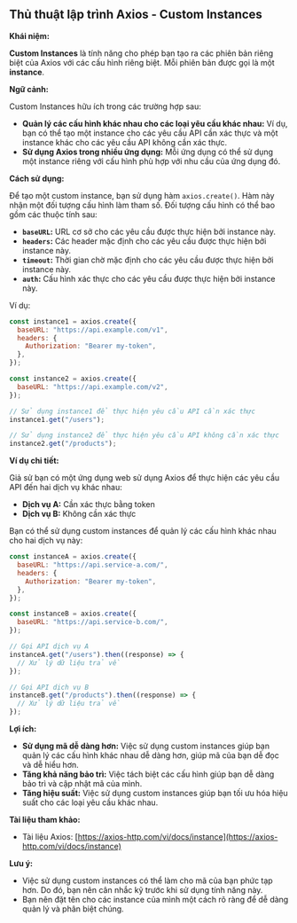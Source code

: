 ## Thủ thuật lập trình Axios - Custom Instances

**Khái niệm:**

**Custom Instances** là tính năng cho phép bạn tạo ra các phiên bản riêng biệt của Axios với các cấu hình riêng biệt. Mỗi phiên bản được gọi là một **instance**.

**Ngữ cảnh:**

Custom Instances hữu ích trong các trường hợp sau:

- **Quản lý các cấu hình khác nhau cho các loại yêu cầu khác nhau:** Ví dụ, bạn có thể tạo một instance cho các yêu cầu API cần xác thực và một instance khác cho các yêu cầu API không cần xác thực.
- **Sử dụng Axios trong nhiều ứng dụng:** Mỗi ứng dụng có thể sử dụng một instance riêng với cấu hình phù hợp với nhu cầu của ứng dụng đó.

**Cách sử dụng:**

Để tạo một custom instance, bạn sử dụng hàm `axios.create()`. Hàm này nhận một đối tượng cấu hình làm tham số. Đối tượng cấu hình có thể bao gồm các thuộc tính sau:

- **`baseURL`:** URL cơ sở cho các yêu cầu được thực hiện bởi instance này.
- **`headers`:** Các header mặc định cho các yêu cầu được thực hiện bởi instance này.
- **`timeout`:** Thời gian chờ mặc định cho các yêu cầu được thực hiện bởi instance này.
- **`auth`:** Cấu hình xác thực cho các yêu cầu được thực hiện bởi instance này.

Ví dụ:

```javascript
const instance1 = axios.create({
  baseURL: "https://api.example.com/v1",
  headers: {
    Authorization: "Bearer my-token",
  },
});

const instance2 = axios.create({
  baseURL: "https://api.example.com/v2",
});

// Sử dụng instance1 để thực hiện yêu cầu API cần xác thực
instance1.get("/users");

// Sử dụng instance2 để thực hiện yêu cầu API không cần xác thực
instance2.get("/products");
```

**Ví dụ chi tiết:**

Giả sử bạn có một ứng dụng web sử dụng Axios để thực hiện các yêu cầu API đến hai dịch vụ khác nhau:

- **Dịch vụ A:** Cần xác thực bằng token
- **Dịch vụ B:** Không cần xác thực

Bạn có thể sử dụng custom instances để quản lý các cấu hình khác nhau cho hai dịch vụ này:

```javascript
const instanceA = axios.create({
  baseURL: "https://api.service-a.com/",
  headers: {
    Authorization: "Bearer my-token",
  },
});

const instanceB = axios.create({
  baseURL: "https://api.service-b.com/",
});

// Gọi API dịch vụ A
instanceA.get("/users").then((response) => {
  // Xử lý dữ liệu trả về
});

// Gọi API dịch vụ B
instanceB.get("/products").then((response) => {
  // Xử lý dữ liệu trả về
});
```

**Lợi ích:**

- **Sử dụng mã dễ dàng hơn:** Việc sử dụng custom instances giúp bạn quản lý các cấu hình khác nhau dễ dàng hơn, giúp mã của bạn dễ đọc và dễ hiểu hơn.
- **Tăng khả năng bảo trì:** Việc tách biệt các cấu hình giúp bạn dễ dàng bảo trì và cập nhật mã của mình.
- **Tăng hiệu suất:** Việc sử dụng custom instances giúp bạn tối ưu hóa hiệu suất cho các loại yêu cầu khác nhau.

**Tài liệu tham khảo:**

- Tài liệu Axios: [https://axios-http.com/vi/docs/instance](https://axios-http.com/vi/docs/instance)

**Lưu ý:**

- Việc sử dụng custom instances có thể làm cho mã của bạn phức tạp hơn. Do đó, bạn nên cân nhắc kỹ trước khi sử dụng tính năng này.
- Bạn nên đặt tên cho các instance của mình một cách rõ ràng để dễ dàng quản lý và phân biệt chúng.
